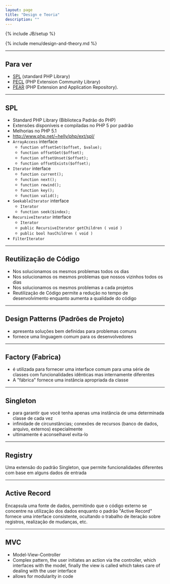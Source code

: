 ```yaml
---
layout: page
title: "Design e Teoria"
description: ""
---
```

{% include JB/setup %}

{% include menu/design-and-theory.md %}


* * *

## Para ver


* [SPL](http://php.net/spl) (standard PHP Library)
* [PECL](http://pecl.php.net/) (PHP Extension Community Library)
* [PEAR](http://pear.php.net/) (PHP Extension and Application Repository).


* * *

## SPL


* Standard PHP Library (Biblioteca Padrão do PHP)
* Extensões disponíveis e compiladas no PHP 5 por padrão
* Melhorias no PHP 5.1
* <http://www.php.net/~helly/php/ext/spl/>
* `ArrayAccess` interface
   * `function offsetSet($offset, $value);`
   * `function offsetGet($offset);`
   * `function offsetUnset($offset);`
   * `function offsetExists($offset);`
* `Iterator` interface
   * `function current();`
   * `function next();`
   * `function rewind();`
   * `function key();`
   * `function valid();`
* `SeekableIterator` interface
   * `Iterator`
   * `function seek($index);`
* `RecursiveIterator` interface
   * `Iterator`
   * `public RecursiveIterator getChildren ( void )`
   * `public bool hasChildren ( void )`
* `FilterIterator`


* * *

## Reutilização de Código


* Nos solucionamos os mesmos problemas todos os dias
* Nos solucionamos os mesmos problemas que nossos vizinhos todos os dias
* Nos solucionamos os mesmos problemas a cada projetos
* Reutilização de Código permite a redução no tempo de desenvolvimento enquanto aumenta a qualidade do código

* * *

## Design Patterns (Padrões de Projeto)


* apresenta soluções bem definidas para problemas comuns
* fornece uma linguagem comum para os desenvolvedores


* * *

## Factory (Fabrica)

* é utilizada para fornecer uma interface comum para uma série de classes com funcionalidades idênticas mas internamente diferentes
* A "fábrica" fornece uma instância apropriada da classe


* * *

## Singleton

* para garantir que você tenha apenas uma instância de uma determinada classe de cada vez
* infinidade de circunstâncias; conexões de recursos (banco de dados, arquivo, externos) especialmente
* ultimamente é aconselhavel evita-lo


* * *

## Registry

Uma extensão do padrão Singleton, que permite funcionalidades diferentes com base em alguns dados de entrada


* * *

## Active Record

Encapsula uma fonte de dados, permitindo que o código externo se concentre na utilização dos dados enquanto o padrão "Active Record" fornece uma interface consistente, ocultando o trabalho de iteração sobre registros, realização de mudanças, etc.


* * *

## MVC


* Model-View-Controller
* Complex pattern, the user initiates an action via the controller, which interfaces with the model, finally the view is called which takes care of dealing with the user interface
* allows for modularity in code
